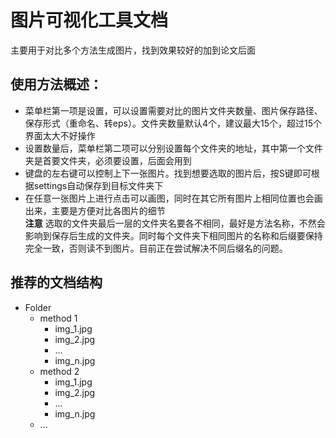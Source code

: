 图片可视化工具文档  
===

主要用于对比多个方法生成图片，找到效果较好的加到论文后面  

使用方法概述：  
----
* 菜单栏第一项是设置，可以设置需要对比的图片文件夹数量、图片保存路径、保存形式（重命名、转eps）。文件夹数量默认4个，建议最大15个，超过15个界面太大不好操作<br>
* 设置数量后，菜单栏第二项可以分别设置每个文件夹的地址，其中第一个文件夹是首要文件夹，必须要设置，后面会用到<br> 
* 键盘的左右键可以控制上下一张图片。找到想要选取的图片后，按S键即可根据settings自动保存到目标文件夹下<br> 
* 在任意一张图片上进行点击可以画图，同时在其它所有图片上相同位置也会画出来，主要是方便对比各图片的细节<br>
**注意**
选取的文件夹最后一层的文件夹名要各不相同，最好是方法名称，不然会影响到保存后生成的文件夹。同时每个文件夹下相同图片的名称和后缀要保持完全一致，否则读不到图片。目前正在尝试解决不同后缀名的问题。

推荐的文档结构
----
* Folder
  * method 1
    * img_1.jpg
    * img_2.jpg 
    * ...
    * img_n.jpg 
  * method 2
    * img_1.jpg
    * img_2.jpg 
    * ...
    * img_n.jpg 
  * ...
